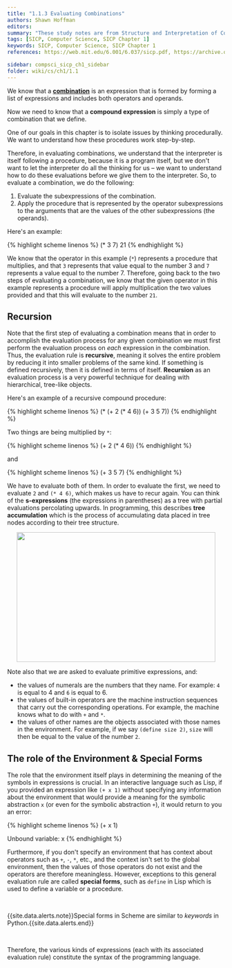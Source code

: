 ```yaml
---
title: "1.1.3 Evaluating Combinations"
authors: Shawn Hoffman
editors: 
summary: "These study notes are from Structure and Interpretation of Computer Programs - 2nd Edition (MIT Electrical Engineering and Computer Science) by Abelson, H. and Sussman, G."
tags: [SICP, Computer Science, SICP Chapter 1]
keywords: SICP, Computer Science, SICP Chapter 1
references: https://web.mit.edu/6.001/6.037/sicp.pdf, https://archive.org/details/ucberkeley_webcast_l28HAzKy0N8, https://youtu.be/NMf9yjuC944

sidebar: compsci_sicp_ch1_sidebar
folder: wiki/cs/ch1/1.1
---
```


We know that a **[combination](/wiki/cs/sicp/ch1/1.1/expressions_and_combinations/)** is an expression that is formed by forming a list of expressions and includes both operators and operands.

Now we need to know that a **compound expression** is simply a type of combination that we define.

One of our goals in this chapter is to isolate issues by thinking procedurally. We want to understand how these procedures work step-by-step.

Therefore, in evaluating combinations, we understand that the interpreter is itself following a procedure, because it is a program itself, but we don't want to let the interpreter do all the thinking for us – we want to understand how to do these evaluations before we give them to the interpreter. So, to evaluate a combination, we do the following:

1. Evaluate the subexpressions of the combination.
2. Apply the procedure that is represented by the operator subexpressions to the arguments that are the values of the other subexpressions (the operands).

Here's an example:

{% highlight scheme linenos %}
(* 3 7)
21
{% endhighlight %}

We know that the operator in this example (`*`) represents a procedure that multiplies, and that `3` represents that value equal to the number 3 and `7` represents a value equal to the number 7. Therefore, going back to the two steps of evaluating a combination, we know that the given operator in this example represents a procedure will apply multiplication the two values provided and that this will evaluate to the number `21`.

## Recursion

Note that the first step of evaluating a combination means that in order to accomplish the evaluation process for any given combination we must first perform the evaluation process on *each* expression in the combination. Thus, the evaluation rule is **recursive**, meaning it solves the entire problem by reducing it into smaller problems of the same kind. If something is defined recursively, then it is defined in terms of itself. **Recursion** as an evaluation process is a very powerful technique for dealing with hierarchical, tree-like objects.

Here's an example of a recursive compound procedure:

{% highlight scheme linenos %}
(* (+ 2 (* 4 6))
   (+ 3 5 7))
{% endhighlight %}

Two things are being multiplied by `*`:

{% highlight scheme linenos %}
(+ 2 (* 4 6))
{% endhighlight %}

and

{% highlight scheme linenos %}
(+ 3 5 7)
{% endhighlight %}

We have to evaluate both of them. In order to evaluate the first, we need to evaluate `2` and `(* 4 6)`, which makes us have to recur again. You can think of the **s-expressions** (the expressions in parentheses) as a tree with partial evaluations percolating upwards. In programming, this describes **tree accumulation** which is the process of accumulating data placed in tree nodes according to their tree structure.

<p align="center">
  <img width="460" height="300" src="../images/sicp-recursion-tree.png">
</p>

Note also that we are asked to evaluate primitive expressions, and:

- the values of numerals are the numbers that they name. For example: `4` is equal to 4 and `6` is equal to 6.
- the values of built-in operators are the machine instruction sequences that carry out the corresponding operations. For example, the machine knows what to do with `+` and `*`.
- the values of other names are the objects associated with those names in the environment. For example, if we say `(define size 2)`, `size` will then be equal to the value of the number `2`.

## The role of the Environment & Special Forms

The role that the environment itself plays in determining the meaning of the symbols in expressions is crucial. In an interactive language such as Lisp, if you provided an expression like `(+ x 1)` without specifying any information about the environment that would provide a meaning for the symbolic abstraction `x` (or even for the symbolic abstraction `+`), it would return to you an error:

{% highlight scheme linenos %}
(+ x 1)

Unbound variable: x
{% endhighlight %}

Furthermore, if you don't specify an environment that has context about operators such as `+`, `-`, `*`, etc., and the context isn't set to the global environment, then the values of those operators do not exist and the operators are therefore meaningless. However, exceptions to this general evaluation rule are called **special forms**, such as `define` in Lisp which is used to define a variable or a procedure.

<br>

{{site.data.alerts.note}}Special forms in Scheme are similar to <i>keywords</i> in Python.{{site.data.alerts.end}}

<br>

Therefore, the various kinds of expressions (each with its associated evaluation rule) constitute the syntax of the programming language.

